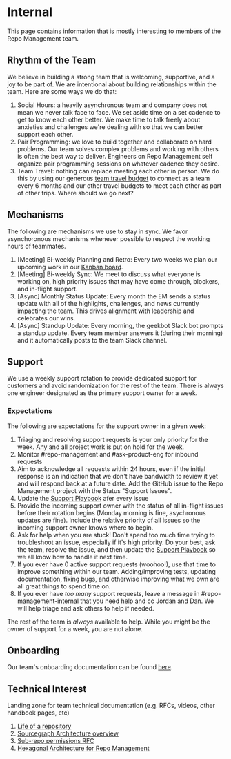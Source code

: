 # Internal

This page contains information that is mostly interesting to members of the Repo Management team.

## Rhythm of the Team

We believe in building a strong team that is welcoming, supportive, and a joy to be part of. We are intentional about building relationships within the team. Here are some ways we do that:

1. Social Hours: a heavily asynchronous team and company does not mean we never talk face to face. We set aside time on a set cadence to get to know each other better. We make time to talk freely about anxieties and challenges we're dealing with so that we can better support each other.
2. Pair Programming: we love to build together and collaborate on hard problems. Our team solves complex problems and working with others is often the best way to deliver. Engineers on Repo Management self organize pair programming sessions on whatever cadence they desire.
3. Team Travel: nothing can replace meeting each other in person. We do this by using our generous [team travel budget](../../../../../benefits-pay-perks/benefits-perks/travel#travel-budget-philosophy) to connect as a team every 6 months and our other travel budgets to meet each other as part of other trips. Where should we go next?

## Mechanisms

The following are mechanisms we use to stay in sync. We favor asynchoronous mechanisms whenever possible to respect the working hours of teammates.

1. [Meeting] Bi-weekly Planning and Retro: Every two weeks we plan our upcoming work in our [Kanban board](https://github.com/orgs/sourcegraph/projects/209/views/1).
2. [Meeting] Bi-weekly Sync: We meet to discuss what everyone is working on, high priority issues that may have come through, blockers, and in-flight support.
3. [Async] Monthly Status Update: Every month the EM sends a status update with all of the highlights, challenges, and news currently impacting the team. This drives alignment with leadership and celebrates our wins.
4. [Async] Standup Update: Every morning, the geekbot Slack bot prompts a standup update. Every team member answers it (during their morning) and it automatically posts to the team Slack channel.

## Support

We use a weekly support rotation to provide dedicated support for customers and avoid randomization for the rest of the team. There is always one engineer designated as the primary support owner for a week. 

### Expectations 
The following are expectations for the support owner in a given week:

1. Triaging and resolving support requests is your only priority for the week. Any and all project work is put on hold for the week.
2. Monitor #repo-management and #ask-product-eng for inbound requests
3. Aim to acknowledge all requests within 24 hours, even if the initial response is an indication that we don't have bandwidth to review it yet and will respond back at a future date. Add the GitHub issue to the Repo Management project with the Status "Support Issues". 
4. Update the [Support Playbook](https://docs.google.com/document/d/1Ynx9YC2smJQUBE_iBHS4MAmFqPberWZ4YSK7TucP10s/edit) afer every issue
5. Provide the incoming support owner with the status of all in-flight issues before their rotation begins (Monday morning is fine, asychronous updates are fine). Include the relative priority of all issues so the incoming support owner knows where to begin.
6. Ask for help when you are stuck! Don't spend too much time trying to troubleshoot an issue, especially if it's high priority. Do your best, ask the team, resolve the issue, and then update the [Support Playbook](https://docs.google.com/document/d/1Ynx9YC2smJQUBE_iBHS4MAmFqPberWZ4YSK7TucP10s/edit) so we all know how to handle it next time.
7. If you ever have 0 active support requests (woohoo!), use that time to improve something within our team. Adding/improving tests, updating documentation, fixing bugs, and otherwise improving what we own are all great things to spend time on. 
8. If you ever have _too many_ support requests, leave a message in #repo-management-internal that you need help and cc Jordan and Dan. We will help triage and ask others to help if needed. 

The rest of the team is _always_ available to help. While you might be the owner of support for a week, you are not alone.

## Onboarding

Our team's onboarding documentation can be found [here](onboarding.md).

## Technical Interest

Landing zone for team technical documentation (e.g. RFCs, videos, other handbook pages, etc)

1. [Life of a repository](https://docs.sourcegraph.com/dev/background-information/architecture/life-of-a-repository)
2. [Sourcegraph Architecture overview](https://docs.sourcegraph.com/dev/background-information/architecture)
3. [Sub-repo permissions RFC](https://docs.google.com/document/d/1d8j-6VC_nk8HXEDT6U2_s-_9uSzgzHWZzrJjII9pKEE/edit)
4. [Hexagonal Architecture for Repo Management](https://docs.google.com/document/d/1sxHpZIqKGi66evDQl6sN1FAJObbHAIkdl49EKOy7aUs/edit)
